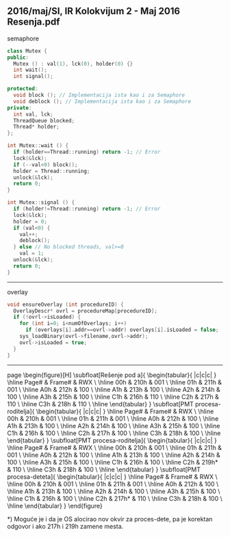 2016/maj/SI, IR Kolokvijum 2 - Maj 2016 Resenja.pdf
--------------------------------------------------------------------------------
semaphore
```cpp
class Mutex {
public:
  Mutex () : val(1), lck(0), holder(0) {}
  int wait();
  int signal();

protected:
  void block (); // Implementacija ista kao i za Semaphore
  void deblock (); // Implementacija ista kao i za Semaphore
private:
  int val, lck;
  ThreadQueue blocked;
  Thread* holder;
};

int Mutex::wait () {
  if (holder==Thread::running) return -1; // Error
  lock(&lck);
  if (--val<0) block();
  holder = Thread::running;
  unlock(&lck);
  return 0;
}

int Mutex::signal () {
  if (holder!=Thread::running) return -1; // Error
  lock(&lck);
  holder = 0;
  if (val<0) {
    val++;
    deblock();
  } else // No blocked threads, val>=0
    val = 1;
  unlock(&lck);
  return 0;
}
```
--------------------------------------------------------------------------------
overlay
```cpp
void ensureOverlay (int procedureID) {
  OverlayDescr* ovrl = procedureMap[procedureID];
  if (!ovrl->isLoaded) {
    for (int i=0; i<numOfOverlays; i++)
      if (overlays[i].addr==ovrl->addr) overlays[i].isLoaded = false;
    sys_loadBinary(ovrl->filename,ovrl->addr);
    ovrl->isLoaded = true;
  }
}
```

--------------------------------------------------------------------------------
page
\begin{figure}[H]
\subfloat[Rešenje pod a]{
\begin{tabular}{ |c|c|c| }
\hline
Page\# & Frame\# & RWX \\
\hline
00h & 210h & 001 \\
\hline
01h & 211h & 001 \\
\hline
A0h & 212h & 100 \\
\hline
A1h & 213h & 100 \\
\hline
A2h & 214h & 100 \\
\hline
A3h & 215h & 100 \\
\hline
C1h & 216h & 110 \\
\hline
C2h & 217h & 110 \\
\hline
C3h & 218h & 110 \\
\hline
\end{tabular}
}
\subfloat[PMT procesa-roditelja]{
\begin{tabular}{ |c|c|c| }
\hline
Page\# & Frame\# & RWX \\
\hline
00h & 210h & 001 \\
\hline
01h & 211h & 001 \\
\hline
A0h & 212h & 100 \\
\hline
A1h & 213h & 100 \\
\hline
A2h & 214h & 100 \\
\hline
A3h & 215h & 100 \\
\hline
C1h & 216h & 100 \\
\hline
C2h & 217h & 100 \\
\hline
C3h & 218h & 100 \\
\hline
\end{tabular}
}
\subfloat[PMT procesa-roditelja]{
\begin{tabular}{ |c|c|c| }
\hline
Page\# & Frame\# & RWX \\
\hline
00h & 210h & 001 \\
\hline
01h & 211h & 001 \\
\hline
A0h & 212h & 100 \\
\hline
A1h & 213h & 100 \\
\hline
A2h & 214h & 100 \\
\hline
A3h & 215h & 100 \\
\hline
C1h & 216h & 100 \\
\hline
C2h & 219h* & 110 \\
\hline
C3h & 218h & 100 \\
\hline
\end{tabular}
}
\subfloat[PMT procesa-deteta]{
\begin{tabular}{ |c|c|c| }
\hline
Page\# & Frame\# & RWX \\
\hline
00h & 210h & 001 \\
\hline
01h & 211h & 001 \\
\hline
A0h & 212h & 100 \\
\hline
A1h & 213h & 100 \\
\hline
A2h & 214h & 100 \\
\hline
A3h & 215h & 100 \\
\hline
C1h & 216h & 100 \\
\hline
C2h & 217h* & 110 \\
\hline
C3h & 218h & 100 \\
\hline
\end{tabular}
}
\end{figure}

*) Moguće je i da je OS alocirao nov okvir za proces-dete, pa je korektan odgovor i ako 217h i 219h zamene mesta.
